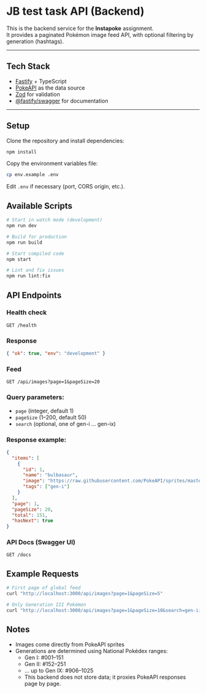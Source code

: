 # JB test task API (Backend)

This is the backend service for the **Instapoke** assignment.  
It provides a paginated Pokémon image feed API, with optional filtering by generation (hashtags).

---

## Tech Stack
- [Fastify](https://fastify.dev/) + TypeScript
- [PokeAPI](https://pokeapi.co/) as the data source
- [Zod](https://zod.dev/) for validation
- [@fastify/swagger](https://github.com/fastify/fastify-swagger) for documentation

---

## Setup

Clone the repository and install dependencies:

```bash
npm install
```

Copy the environment variables file:

```bash
cp env.example .env
```

Edit `.env` if necessary (port, CORS origin, etc.).

## Available Scripts
```bash
# Start in watch mode (development)
npm run dev

# Build for production
npm run build

# Start compiled code
npm start

# Lint and fix issues
npm run lint:fix
```

## API Endpoints
### Health check

```http
GET /health
```

### Response

```json
{ "ok": true, "env": "development" }
```

### Feed

```http
GET /api/images?page=1&pageSize=20
```

### Query parameters:

- `page` (integer, default 1)
- `pageSize` (1–200, default 50)
- `search` (optional, one of gen-i … gen-ix)

### Response example:

```json
{
  "items": [
    {
      "id": 1,
      "name": "bulbasaur",
      "image": "https://raw.githubusercontent.com/PokeAPI/sprites/master/sprites/pokemon/1.png",
      "tags": ["gen-i"]
    }
  ],
  "page": 1,
  "pageSize": 20,
  "total": 151,
  "hasNext": true
}
```

### API Docs (Swagger UI)

```http
GET /docs
```

## Example Requests

```bash
# First page of global feed
curl "http://localhost:3000/api/images?page=1&pageSize=5"

# Only Generation III Pokémon
curl "http://localhost:3000/api/images?page=1&pageSize=10&search=gen-iii"
```

## Notes

- Images come directly from PokeAPI sprites
- Generations are determined using National Pokédex ranges:
    - Gen I: #001–151
    - Gen II: #152–251
    - … up to Gen IX: #906–1025
    - This backend does not store data; it proxies PokeAPI responses page by page.
